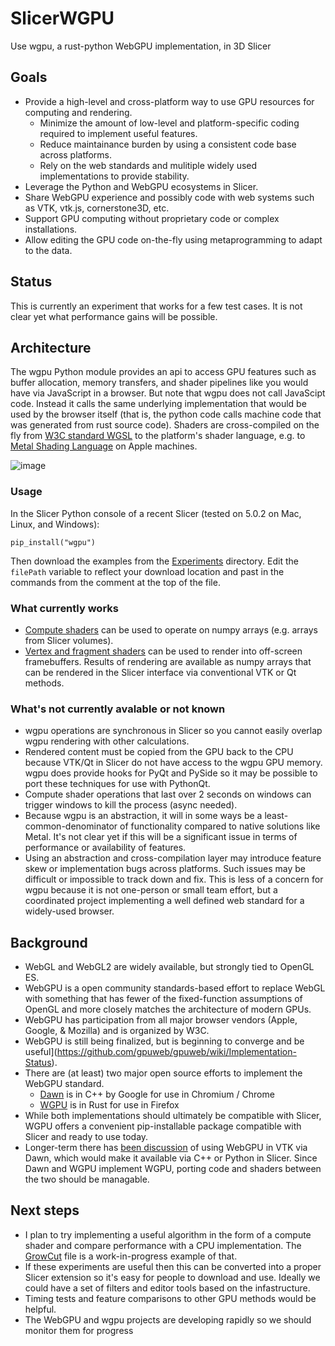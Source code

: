 # SlicerWGPU
Use wgpu, a rust-python WebGPU implementation, in 3D Slicer

## Goals

* Provide a high-level and cross-platform way to use GPU resources for computing and rendering.
  * Minimize the amount of low-level and platform-specific coding required to implement useful features.
  * Reduce maintainance burden by using a consistent code base across platforms.
  * Rely on the web standards and mulitiple widely used implementations to provide stability.
* Leverage the Python and WebGPU ecosystems in Slicer.
* Share WebGPU experience and possibly code with web systems such as VTK, vtk.js, cornerstone3D, etc.
* Support GPU computing without proprietary code or complex installations.
* Allow editing the GPU code on-the-fly using metaprogramming to adapt to the data.

## Status

This is currently an experiment that works for a few test cases.  It is not clear yet what performance gains will be possible.

## Architecture
The wgpu Python module provides an api to access GPU features such as buffer allocation, memory transfers, and shader pipelines like you would have via JavaScript in a browser.  But note that wgpu does not call JavaScipt code.  Instead it calls the same underlying implementation that would be used by the browser itself (that is, the python code calls machine code that was generated from rust source code).  Shaders are cross-compiled on the fly from [W3C standard WGSL](https://www.w3.org/TR/WGSL/) to the platform's shader language, e.g. to [Metal Shading Language](https://developer.apple.com/metal/Metal-Shading-Language-Specification.pdf) on Apple machines.

![image](https://user-images.githubusercontent.com/126077/175791989-4f3fdcdb-6e80-4d0c-b199-1ff7b51c2b6a.png)


### Usage
In the Slicer Python console of a recent Slicer (tested on 5.0.2 on Mac, Linux, and Windows):
```
pip_install("wgpu")
```
Then download the examples from the [Experiments](Experiments) directory.  Edit the `filePath` variable to reflect your download location and past in the commands from the comment at the top of the file.

### What currently works
* [Compute shaders](Experiments/slicer-compute.py) can be used to operate on numpy arrays (e.g. arrays from Slicer volumes).
* [Vertex and fragment shaders](Experiments/slicer-render.py) can be used to render into off-screen framebuffers.  Results of rendering are available as numpy arrays that can be rendered in the Slicer interface via conventional VTK or Qt methods.

### What's not currently avalable or not known
* wgpu operations are synchronous in Slicer so you cannot easily overlap wgpu rendering with other calculations.
* Rendered content must be copied from the GPU back to the CPU because VTK/Qt in Slicer do not have access to the wgpu GPU memory.  wgpu does provide hooks for PyQt and PySide so it may be possible to port these techniques for use with PythonQt.
* Compute shader operations that last over 2 seconds on windows can trigger windows to kill the process (async needed).
* Because wgpu is an abstraction, it will in some ways be a least-common-denominator of functionality compared to native solutions like Metal.  It's not clear yet if this will be a significant issue in terms of performance or availability of features.
* Using an abstraction and cross-compilation layer may introduce feature skew or implementation bugs across platforms.  Such issues may be difficult or impossible to track down and fix.  This is less of a concern for wgpu because it is not one-person or small team effort, but a coordinated project implementing a well defined web standard for a widely-used browser.

## Background

* WebGL and WebGL2 are widely available, but strongly tied to OpenGL ES.
* WebGPU is a open community standards-based effort to replace WebGL with something that has fewer of the fixed-function assumptions of OpenGL and more closely matches the architecture of modern GPUs.
* WebGPU has participation from all major browser vendors (Apple, Google, & Mozilla) and is organized by W3C.
* WebGPU is still being finalized, but is beginning to converge and be useful](https://github.com/gpuweb/gpuweb/wiki/Implementation-Status).
* There are (at least) two major open source efforts to implement the WebGPU standard.
   * [Dawn](https://dawn.googlesource.com/dawn) is in C++ by Google for use in Chromium / Chrome
   * [WGPU](https://github.com/gfx-rs/wgpu) is in Rust for use in Firefox
* While both implementations should ultimately be compatible with Slicer, WGPU offers a convenient pip-installable package compatible with Slicer and ready to use today.
* Longer-term there has [been discussion](https://discourse.vtk.org/t/vulkan-development/3307/22) of using WebGPU in VTK via Dawn, which would make it available via C++ or Python in Slicer.  Since Dawn and WGPU implement WGPU, porting code and shaders between the two should be managable.

## Next steps
* I plan to try implementing a useful algorithm in the form of a compute shader and compare performance with a CPU implementation.  The [GrowCut](Experiments/GrowCut.py) file is a work-in-progress example of that.
* If these experiments are useful then this can be converted into a proper Slicer extension so it's easy for people to download and use.  Ideally we could have a set of filters and editor tools based on the infastructure.
* Timing tests and feature comparisons to other GPU methods would be helpful.
* The WebGPU and wgpu projects are developing rapidly so we should monitor them for progress
